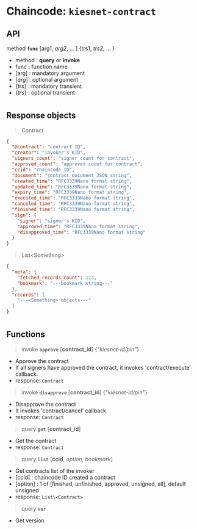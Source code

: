 # Chaincode: `kiesnet-contract`

## API

method **`func`** [arg1, _arg2_, ... ] {trs1, _trs2_, ... }

- method : **query** or **invoke**
- func : function name
- [arg] : mandatory argument
- [_arg_] : optional argument
- {trs} : mandatory transient
- {_trs_} : optional transient

#

## Response objects

> Contract

```json
{
  "@contract": "contract ID",
  "creator": "invoker's KID",
  "signers_count": "signer count for contract",
  "approved_count": "approved count for contract",
  "ccid": "chaincode ID",
  "document": "contract document JSON string",
  "created_time": "RFC3339Nano format string",
  "updated_time": "RFC3339Nano format string",
  "expiry_time": "RFC3339Nano format string",
  "executed_time": "RFC3339Nano format string",
  "canceled_time": "RFC3339Nano format string",
  "finished_time": "RFC3339Nano format string",
  "sign": {
    "signer": "signer's KID",
    "approved_time": "RFC3339Nano format string",
    "disapproved_time": "RFC3339Nano format string"
  }
}
```

> List\<Something>

```json
{
  "meta": {
    "fetched_records_count": 123,
    "bookmark": "---bookmark string---"
  },
  "records": [
    "---<Something> objects---"
  ]
}
```

#

## Functions

> invoke **`approve`** [__contract_id__] {_"kiesnet-id/pin"_}

- Approve the contract
- If all signers have approved the contract, it invokes 'contract/execute' callback.
- response: `Contract`

> invoke **`disapprove`** [__contract_id__] {_"kiesnet-id/pin"_}

- Disapprove the contract
- It invokes 'contract/cancel' callback.
- response: `Contract`

> query **`get`** [__contract_id__]

- Get the contract
- response: `Contract`

> query **`list`** [__ccid__, _option_, _bookmark_]

- Get contracts list of the invoker
- [ccid] : chaincode ID created a contract
- [option] : 1 of [finished, unfinished, approved, unsigned, all], default unsigned
- response: `List\<Contract>`

> query **`ver`**

- Get version
